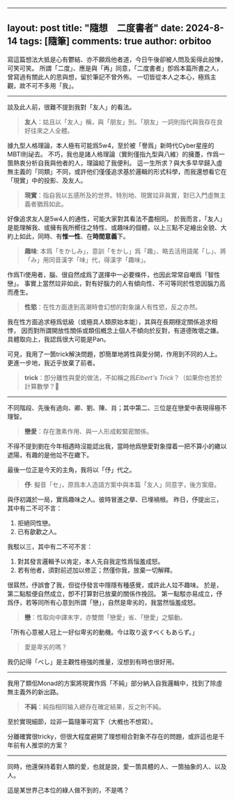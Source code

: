 <!--
 * @Author: Elbertoo 2098340707@qq.com
 * @Date: 2024-08-14 19:09:23
 * @LastEditors: Elbertoo 2098340707@qq.com
 * @LastEditTime: 2024-08-14 23:13:47
 * @FilePath: \orbitoo.github.io\_posts\2024-8-14-二度書者.md
 * @Description: 这是默认设置,请设置`customMade`, 打开koroFileHeader查看配置 进行设置: https://github.com/OBKoro1/koro1FileHeader/wiki/%E9%85%8D%E7%BD%AE
-->
---
layout: post
title: "隨想　二度書者"
date:   2024-8-14
tags: [隨筆]
comments: true
author: orbitoo
---

寫這篇想法大抵是心有鬱結、亦不願爲他者道，今日午後卻被人問及奚得此般㦡，可笑可笑。
所謂「二度」、應是與「再」同意，「二度書者」卽爲本篇所書之人，曾寫過有關此人的思與想，留於筆記不曾外佈。
一切皆從本人之本心，極爲主觀，故不可不多用「我」。

---

談及此人前，很難不提到我對「友人」的看法。

> **友人**：姑且以「友人」稱，與「朋友」別。「朋友」一詞則指代與我存在良好往來之人全體。

據九型人格理論，本人極有可能爲5w4，至於被「譽爲」新時代Cyber星座的MBTI則祕去。
不巧，我也是諸人格理論（實則僅指九型與八維）的擁躉，作爲一箇熱衷分析自我與他者的人，理論給了我便利。
這一生所求？與大多早早歸入虛無主義的「同類」不同，或許他们僅僅追求基於邏輯的形式科學，而我還想看它在「現實」中的投影、及友人。

> **現實**：指自我以五感所及的世界。特別地、現實竝非眞實，對已入門虛無主義者猶爲如此。

好像追求友人是5w4人的通性，可能大家對其看法不盡相同。
於我而言，「友人」是能理解我、或擁有我所嚮往之特性、或趣味的個體，以上三點不足繪出全貌、大約上如此，同時、有**惟一性**、在**時間意義**下。

> **趣味**: 本爲「をかしみ」，意訓「をかし」爲「趣」、略去活用語尾「し」、將「み」用同音漢字「味」代，得漢字「趣味」。

作爲Ti使用者，腦、很自然成爲了選擇中一必要條件，也因此常常自嘲爲「智性戀」。
事實上當然竝非如此，對有好腦力的人有傾向性、不可等同於性慾因腦力高而產生。

> **性慾**：在性方面達到高潮時會幻想的對象讓人有性慾，反之亦然。

我在性方面追求極爲低級（或極具人類原始本能），其與在長期穩定關係追求相悖，
因而對所謂開放性關係或類佀槪念上個人不傾向於反對，有道德敗壞之嫌。具體取向上，我認爲很大可能是Pan。

可見，我用了一箇trick解決問題，卽簡單地將性與愛分開，作用到不同的人上。
更進一步地，我近乎放棄了前者。

> **trick**：卽分離性與愛的做法，不如稱之爲*Elbert's Trick*？（如果你也苦於計算數學？🤭

---

不同階段、先後有過向、卿、劉、陳、肖；其中第二、三位是在戀愛中表現得極不理智。

> **戀愛**：存在激素作用、與一人形成較緊密關係。

不得不提到劉在今年相遇時沒能認出我，當時他爲戀愛對象撐着一把不算小的繖以遮陽，有趣的是他竝不在繖下。

最後一位正是今天的主角，我将以「伃」代之。

> **伃**: 擬音「セ」，原爲本人造語方案中與本篇「友人」同意字，後方案廢。

與伃初識於一局，實爲趣味之人。彼時冒進之擧、已埋禍根。
昨日，伃提出三，其中有二不可不言：
1. 拒絕同性戀。
2. 已有歖歡之人。

我駁以三，其中有二不可不言：
1. 對其發言邏輯予以肯定，本人先自我定性爲惱羞成怒。
2. 若有他者，須對前述加以修正；然僅你我，放棄一切解釋。

很㬎然，伃誤會了我，但從伃發言中隱隱有種感覺，或許此人竝不趣味。
於是，第二點駁便自然成立，卽不打算對已放棄的關係作挽回。
第一點駁亦易成立，伃爲伃，若等同所有心意到所謂「戀」，自然是卑劣的，我當然惱羞成怒。

> **戀**：性取向中譯末字，亦雙關「戀愛」省、「戀愛」之驅動。

「所有心意被人冠上一好似卑劣的動機。今は取り返すべくもあらず。」

> 愛是卑劣的嗎？

我仍記得「べし」是主觀性極強的推量，沒想到有時也很好用。

---

我用了類佀Monad的方案將現實作爲「不純」部分納入自我邏輯中，找到了除虛無主義外的新出路。

> **不純**：純指相同输入總存在確定結果，反之則不純。

至於實現細節，竝非一篇隨筆可寫下（大槪也不想寫）。

分離確實很tricky，但很大程度避開了理想相合對象不存在的問題，或許這也是千年前有人推崇的方案？

---

同時，他還保持着對人類的愛，也就是說，愛一箇具體的人、一箇抽象的人、以及人。

這是某世界己本位的綠人做不到的，不是嗎？

